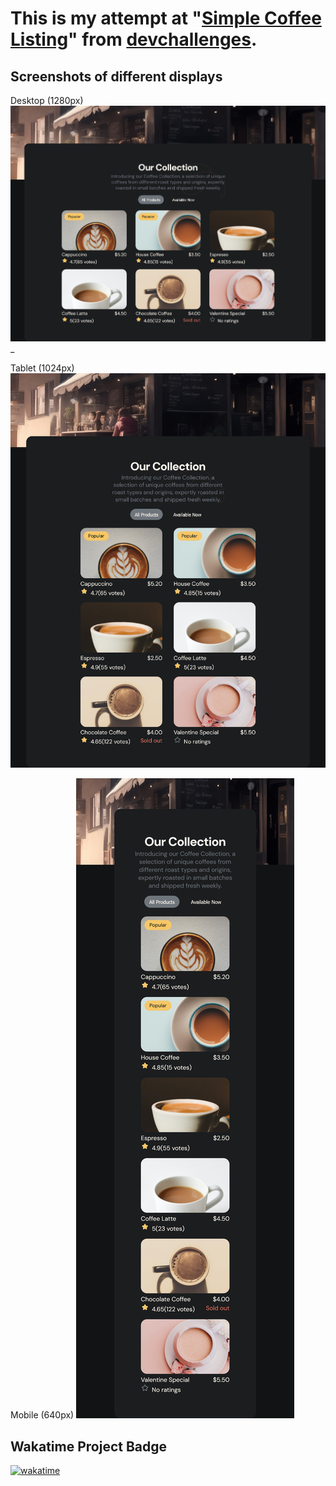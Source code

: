 # This is my attempt at "[Simple Coffee Listing](https://devchallenges.io/challenge/simple-coffee-listing)" from [devchallenges](https://devchallenges.io/).

## Screenshots of different displays

Desktop (1280px)
![](https://github.com/YoonadiMon/dccl--frontend-simple-coffee-listing/blob/main/SimpleCoffeeListing_DesktopView.png?raw=true)_

Tablet (1024px)
![](https://github.com/YoonadiMon/dccl--frontend-simple-coffee-listing/blob/main/SimpleCoffeeListing_TabletView.png?raw=true)

Mobile (640px)
![](https://github.com/YoonadiMon/dccl--frontend-simple-coffee-listing/blob/main/SimpleCoffeeListing_MobileView.png?raw=true)

## Wakatime Project Badge
[![wakatime](https://wakatime.com/badge/user/018e0ede-5109-4231-a915-219f103a6ca7/project/659e9225-fa6d-46cf-915d-ec55bf13bac6.svg)](https://wakatime.com/badge/user/018e0ede-5109-4231-a915-219f103a6ca7/project/659e9225-fa6d-46cf-915d-ec55bf13bac6)
